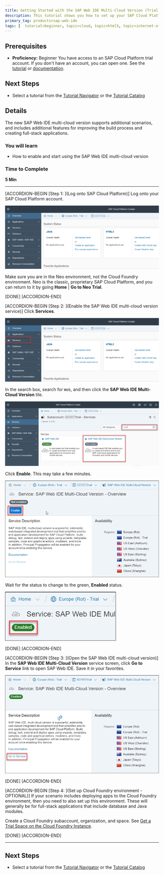 ```yaml
---
title: Getting Started with the SAP Web IDE Multi-Cloud Version (Trial)
description: This tutorial shows you how to set up your SAP Cloud Platform trial account so you can start developing applications with the SAP Web IDE multi-cloud version.
primary_tag: products>sap-web-ide
tags: [  tutorial>beginner, topic>cloud, topic>html5, topic>internet-of-things, topic>sapui5, products>sap-cloud-platform, products>sap-web-ide ]
---
```


## Prerequisites  
- **Proficiency:** Beginner
You have access to an SAP Cloud Platform trial account. If you don't have an account, you can open one. See the [tutorial](https://www.sap.com/developer/tutorials/hcp-create-trial-account.html) or [documentation](https://help.sap.com/viewer/65de2977205c403bbc107264b8eccf4b/Cloud/en-US/65d74d39cb3a4bf8910cd36ec54d2b99.html).

## Next Steps
- Select a tutorial from the [Tutorial Navigator](http://www.sap.com/developer/tutorial-navigator.html) or the [Tutorial Catalog](http://www.sap.com/developer/tutorials.html)

## Details
The new SAP Web IDE multi-cloud version supports additional scenarios, and includes additional features for improving the build process and creating full-stack applications.

### You will learn  
- How to enable and start using the SAP Web IDE multi-cloud version

### Time to Complete
**5 Min**

---

[ACCORDION-BEGIN [Step 1: ](Log onto SAP Cloud Platform)]
Log onto your SAP Cloud Platform account.

![Open cockpit](OpenCockpit.png)

Make sure you are in the Neo environment, not the Cloud Foundry environment. Neo is the classic, proprietary SAP Cloud Platform, and you can return to it by going **Home** | **Go to Neo Trial**.

[DONE]
[ACCORDION-END]


[ACCORDION-BEGIN [Step 2: ](Enable the SAP Web IDE multi-cloud version service)]
Click **Services**.

![Services](Services.png)

In the search box, search for `Web`, and then click the **SAP Web IDE Multi-Cloud Version** tile.

![Find multi-cloud version](FindService.png)

Click **Enable**. This may take a few minutes.

![Enable multi-cloud version](Enable.png)

Wait for the status to change to the green, **Enabled** status.

![multi-cloud version enabled](Enabled.png)

[DONE]
[ACCORDION-END]

[ACCORDION-BEGIN [Step 3: ](Open the SAP Web IDE multi-cloud version)]
In the **SAP Web IDE Multi-Cloud Version** service screen, click **Go to Service** link to open SAP Web IDE. Save it in your favorites.

![Open SAP Web IDE](OpenIDE.png)

[DONE]
[ACCORDION-END]


[ACCORDION-BEGIN [Step 4: ](Set up Cloud Foundry environment - OPTIONAL)]
If your scenario includes deploying apps to the Cloud Foundry environment, then you need to also set up this environment. These will generally be for full-stack applications that include database and Java modules.

Create a Cloud Foundry subaccount, organization, and space. See [Get a Trial Space on the Cloud Foundry Instance](https://help.sap.com/viewer/65de2977205c403bbc107264b8eccf4b/Cloud/en-US/76e79d62fa0149d5aa7b0698c9a33687.html).


[DONE]
[ACCORDION-END]

---



## Next Steps
- Select a tutorial from the [Tutorial Navigator](http://www.sap.com/developer/tutorial-navigator.html) or the [Tutorial Catalog](http://www.sap.com/developer/tutorials.html)
